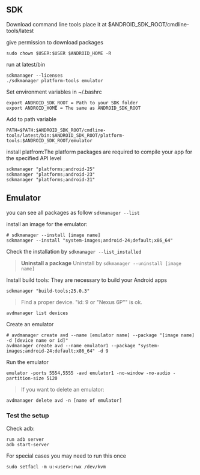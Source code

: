 ## SDK
Download command line tools
place it at $ANDROID_SDK_ROOT/cmdline-tools/latest

give permission to download packages

```sudo chown $USER:$USER $ANDROID_HOME -R```


run at latest/bin

```
sdkmanager --licenses
./sdkmanager platform-tools emulator
```

Set environment variables in ~/.bashrc

```
export ANDROID_SDK_ROOT = Path to your SDK folder
export ANDROID_HOME = The same as ANDROID_SDK_ROOT
```

Add to path variable

```
PATH=$PATH:$ANDROID_SDK_ROOT/cmdline-tools/latest/bin:$ANDROID_SDK_ROOT/platform-tools:$ANDROID_SDK_ROOT/emulator
```

install platfrom:The platform packages are required to compile your app for the specified API level

```
sdkmanager "platforms;android-25"
sdkmanager "platforms;android-23"
sdkmanager "platforms;android-21"
```

## Emulator

you can see all packages as follow `sdkmanager --list`


install an image for the emulator:


```
# sdkmanager --install [image name]
sdkmanager --install "system-images;android-24;default;x86_64"
```

Check the installation by `sdkmanager --list_installed`

> **Uninstall a package**
Uninstall by `sdkmanager --uninstall [image name]`

Install build tools: They are necessary to build your Android apps

```
sdkmanager "build-tools;25.0.3"
```

> Find a proper device. "id: 9 or "Nexus 6P"" is ok.
```
avdmanager list devices
```

Create an emulator
```
# avdmanager create avd --name [emulator name] --package "[image name] -d [device name or id]"
avdmanager create avd --name emulator1 --package "system-images;android-24;default;x86_64" -d 9
```

Run the emulator
```
emulator -ports 5554,5555 -avd emulator1 -no-window -no-audio -partition-size 5120
```

> If you want to delete an emulator:
```
avdmanager delete avd -n [name of emulator]
```

### Test the setup
Check adb:
```
run adb server 
adb start-server
```


For special cases you may need to run this once
```
sudo setfacl -m u:<user>:rwx /dev/kvm
```
